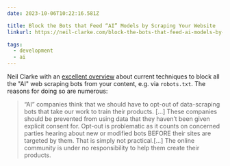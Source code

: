 ```yaml
---
date: 2023-10-06T10:22:16.581Z

title: Block the Bots that Feed “AI” Models by Scraping Your Website
linkurl: https://neil-clarke.com/block-the-bots-that-feed-ai-models-by-scraping-your-website/

tags:
  - development
  - ai
---
```


Neil Clarke with an [excellent overview](https://neil-clarke.com/block-the-bots-that-feed-ai-models-by-scraping-your-website/) about current techniques to block all the "AI" web scraping bots from your content, e.g. via `robots.txt`. The reasons for doing so are numerous:

> “AI” companies think that we should have to opt-out of data-scraping bots that take our work to train their products. [...] These companies should be prevented from using data that they haven’t been given explicit consent for. Opt-out is problematic as it counts on concerned parties hearing about new or modified bots BEFORE their sites are targeted by them. That is simply not practical.[...] The online community is under no responsibility to help them create their products.
